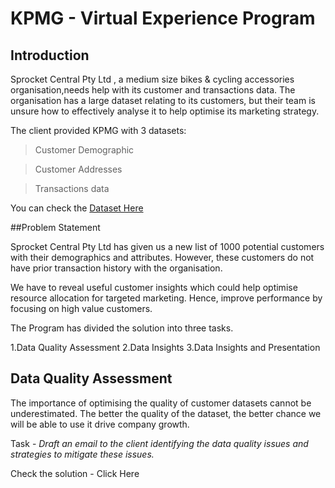 # KPMG - Virtual Experience Program
## Introduction
Sprocket Central Pty Ltd , a medium size bikes & cycling accessories organisation,needs help with its customer and transactions data. The organisation has a large dataset relating to its customers, but their team is unsure how to effectively analyse it to help optimise its marketing strategy.

The client provided KPMG with 3 datasets:


>Customer Demographic

>Customer Addresses

>Transactions data


You can check the [Dataset Here](https://cdn-assets.theforage.com/vinternship_modules/kpmg_data_analytics/KPMG_VI_New_raw_data_update_final.xlsx)

##Problem Statement

Sprocket Central Pty Ltd has given us a new list of 1000 potential customers with their demographics and attributes. However, these customers do not have prior transaction history with the organisation.

We have to reveal useful customer insights which could help optimise resource allocation for targeted marketing. Hence, improve performance by focusing on high value customers.

The Program has divided the solution into three tasks.

1.Data Quality Assessment
2.Data Insights
3.Data Insights and Presentation

## Data Quality Assessment

The importance of optimising the quality of customer datasets cannot be underestimated. The better the quality of the dataset, the better chance we will be able to use it drive company growth.


Task - _Draft an email to the client identifying the data quality issues and strategies to mitigate these issues._

Check the solution - Click Here
